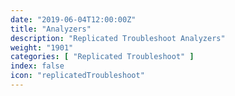 ```yaml
---
date: "2019-06-04T12:00:00Z"
title: "Analyzers"
description: "Replicated Troubleshoot Analyzers"
weight: "1901"
categories: [ "Replicated Troubleshoot" ]
index: false
icon: "replicatedTroubleshoot"
---
```

